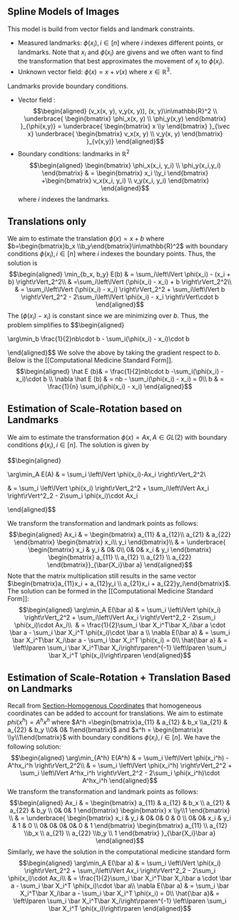 ## Spline Models of Images
This model is build from vector fields and landmark constraints.
- Measured landmarks: $\phi(x_i), i\in[n]$ where $i$ indexes different points, or landmarks. Note that $x_i$ and $\phi(x_i)$ are givens and we often want to find the transformation that best approximates the movement of $x_i$ to $\phi(x_i)$.
- Unknown vector field: $\phi(x) = x + v(x)$ where $x\in\mathbb{R}^3$.

Landmarks provide boundary conditions.
- Vector field :
$$\begin{aligned}
(v_x(x, y), v_y(x, y)), (x, y)\in\mathbb{R}^2 \\
\underbrace{
\begin{bmatrix}
\phi_x(x, y) \\
\phi_y(x,y)
\end{bmatrix}
}_{\phi(x,y)} =
\underbrace{
\begin{bmatrix}
x \\y
\end{bmatrix}
}_{\vec x}
\underbrace{
\begin{bmatrix}
v_x(x, y) \\ v_y(x, y)
\end{bmatrix}
}_{v(x,y)}
\end{aligned}$$
- Boundary conditions: landmarks in $\mathbb{R}^2$
$$\begin{aligned}
\begin{bmatrix}
\phi_x(x_i, y_i) \\
\phi_y(x_i,y_i)
\end{bmatrix} & =
\begin{bmatrix}
x_i \\y_i
\end{bmatrix}
+\begin{bmatrix}
v_x(x_i, y_i) \\ v_y(x_i, y_i)
\end{bmatrix}
\end{aligned}$$
where $i$ indexes the landmarks.

## Translations only
We aim to estimate the translation $\phi(x) = x+b$ where $b=\begin{bmatrix}b_x \\b_y\end{bmatrix}\in\mathbb{R}^2$ with boundary conditions $\phi(x_i), i\in[n]$ where $i$ indexes the boundary points. Thus, the solution is
$$\begin{aligned}
\min_{b_x, b_y} E(b) & = \sum_i\left\lVert \phi(x_i) - (x_i + b) \right\rVert_2^2\\
& =\sum_i\left\lVert (\phi(x_i) - x_i) + b \right\rVert_2^2\\
& = \sum_i\left\lVert (\phi(x_i) - x_i) \right\rVert_2^2 + \sum_i\left\lVert b \right\rVert_2^2 - 2\sum_i\left\lVert \phi(x_i) - x_i \right\rVert\cdot b
\end{aligned}$$
The $(\phi(x_i) - x_i)$ is constant since we are minimizing over $b$. Thus, the problem simplifies to
$$\begin{aligned}

\arg\min_b \frac{1}{2}nb\cdot b - \sum_i(\phi(x_i) - x_i)\cdot b

\end{aligned}$$
We solve the above by taking the gradient respect to $b$. Below is the [[Computational Medicine Standard Form]].
$$\begin{aligned}
\hat E (b)& = \frac{1}{2}nb\cdot b -\sum_i(\phi(x_i) - x_i)\cdot b \\
\nabla \hat E (b) & = nb - \sum_i(\phi(x_i) - x_i) = 0\\
b & = \frac{1}{n} \sum_i(\phi(x_i) - x_i)
\end{aligned}$$

## Estimation of Scale-Rotation based on Landmarks
We aim to estimate the transformation $\phi(x) = Ax, A\in GL(2)$ with boundary conditions $\phi(x_i), i\in[n]$. The solution is given by

$$\begin{aligned}

\arg\min_A E(A) & = \sum_i \left\lVert \phi(x_i)-Ax_i \right\rVert_2^2\\

& = \sum_i \left\lVert \phi(x_i) \right\rVert_2^2 + \sum_i\left\lVert Ax_i \right\rVert^2_2 - 2\sum_i \phi(x_i)\cdot Ax_i

\end{aligned}$$

We transform the transformation and landmark points as follows:
$$\begin{aligned}
Ax_i & =
\begin{bmatrix}
a_{11} & a_{12}\\
a_{21} & a_{22}
\end{bmatrix}
\begin{bmatrix}
x_i\\
y_i
\end{bmatrix}\\
& =
\underbrace{
\begin{bmatrix}
x_i & y_i & 0& 0\\
0& 0& x_i & y_i
\end{bmatrix}
\begin{bmatrix}
a_{11} \\ a_{12} \\ a_{21} \\ a_{22}
\end{bmatrix}}_{\bar{X_i}\bar a}
\end{aligned}$$
Note that the matrix multiplication still results in the same vector $\begin{bmatrix}a_{11}x_i + a_{12}y_i \\ a_{21}x_i + a_{22}y_i\end{bmatrix}$.
The solution can be formed in the [[Computational Medicine Standard Form]]:
$$\begin{aligned}
\arg\min_A E(\bar a) & = \sum_i \left\lVert \phi(x_i) \right\rVert_2^2 + \sum_i\left\lVert Ax_i \right\rVert^2_2 - 2\sum_i \phi(x_i)\cdot Ax_i\\
 & = \frac{1}{2}\sum_i \bar X_i^T\bar X_i\bar a \cdot \bar a - \sum_i \bar X_i^T \phi(x_i)\cdot \bar a \\
\nabla E(\bar a) & =
\sum_i \bar X_i^T\bar X_i\bar a - \sum_i \bar X_i^T \phi(x_i) = 0\\
\hat{\bar a} & =
\left\lparen \sum_i \bar X_i^T\bar X_i\right\rparen^{-1}
\left\lparen \sum_i \bar X_i^T \phi(x_i)\right\rparen
\end{aligned}$$
## Estimation of Scale-Rotation + Translation Based on Landmarks

Recall from [Section-Homogenous Coordinates](#homogeneous-coordinates) that homogeneous coordinates can be added to account for translations. We aim to estimate $phi(x^h) = A^hx^h$ where $A^h =\begin{bmatrix}a_{11} & a_{12} & b_x \\a_{21} & a_{22} & b_y \\0& 0& 1\end{bmatrix}$ and $x^h = \begin{bmatrix}x \\y\\1\end{bmatrix}$
with boundary conditions $\phi(x_i), i\in[n]$. We have the following solution:
$$\begin{aligned}
\arg\min_{A^h} E(A^h) & = \sum_i \left\lVert \phi(x_i^h) - A^hx_i^h \right\rVert_2^2\\
& = \sum_i \left\lVert \phi(x_i^h) \right\rVert_2^2 + \sum_i \left\lVert A^hx_i^h \right\rVert_2^2 - 2\sum_i \phi(x_i^h)\cdot A^hx_i^h
\end{aligned}$$
We transform the transformation and landmark points as follows:
$$\begin{aligned}
Ax_i & =
\begin{bmatrix}
a_{11} & a_{12} & b_x \\
a_{21} & a_{22} & b_y \\
0& 0& 1
\end{bmatrix}
\begin{bmatrix}
x \\y\\1
\end{bmatrix} \\
& =
\underbrace{
\begin{bmatrix}
x_i & y_i & 0& 0& 0 & 0 \\
0& 0& x_i & y_i & 1 & 0 \\
0& 0& 0& 0& 0 & 1
\end{bmatrix}
\begin{bmatrix}
a_{11} \\ a_{12} \\b_x \\ a_{21} \\ a_{22} \\b_y \\ 1
\end{bmatrix}
}_{\bar{X_i}\bar a}
\end{aligned}$$
Similarly, we have the solution in the computational medicine standard form
$$\begin{aligned}
\arg\min_A E(\bar a) & = \sum_i \left\lVert \phi(x_i) \right\rVert_2^2 + \sum_i\left\lVert Ax_i \right\rVert^2_2 - 2\sum_i \phi(x_i)\cdot Ax_i\\
& = \frac{1}{2}\sum_i \bar X_i^T\bar X_i\bar a \cdot \bar a - \sum_i \bar X_i^T \phi(x_i)\cdot \bar a\\
\nabla E(\bar a) & =
\sum_i \bar X_i^T\bar X_i\bar a - \sum_i \bar X_i^T \phi(x_i) = 0\\
\hat{\bar a}& =
\left\lparen \sum_i \bar X_i^T\bar X_i\right\rparen^{-1}
\left\lparen \sum_i \bar X_i^T \phi(x_i)\right\rparen
\end{aligned}$$